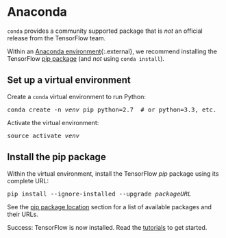 # Anaconda

<aside class="caution"><code>conda</code> provides a community supported package
that is <em>not</em> an official release from the TensorFlow team.</aside>

Within an [Anaconda environment](https://www.anaconda.com/download){:.external},
we recommend installing the TensorFlow [pip package](./pip.md) (and *not* using `conda install`).

## Set up a virtual environment

Create a `conda` virtual environment to run Python:

<pre class="devsite-terminal prettyprint lang-bsh">
conda create -n <var>venv</var> pip python=2.7  # or python=3.3, etc.
</pre>

Activate the virtual environment:

<pre class="devsite-terminal devsite-click-to-copy">
source activate <var>venv</var>
</pre>

## Install the pip package

Within the virtual environment, install the TensorFlow *pip* package using its
complete URL:

<pre class="devsite-terminal tfo-terminal-venv">
pip install --ignore-installed --upgrade <var>packageURL</var>
</pre>

See the [pip package location](./pip.md#package-location) section for a list of
available packages and their URLs.

Success: TensorFlow is now installed. Read the [tutorials](../tutorials) to get started.
